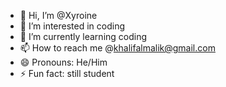 - 👋 Hi, I’m @Xyroine
- 👀 I’m interested in coding
- 🌱 I’m currently learning coding
- 📫 How to reach me @khalifalmalik@gmail.com
- 😄 Pronouns: He/Him
- ⚡ Fun fact: still student

<!---
Xyroine/Xyroine is a ✨ special ✨ repository because its `README.md` (this file) appears on your GitHub profile.
You can click the Preview link to take a look at your changes.
--->
